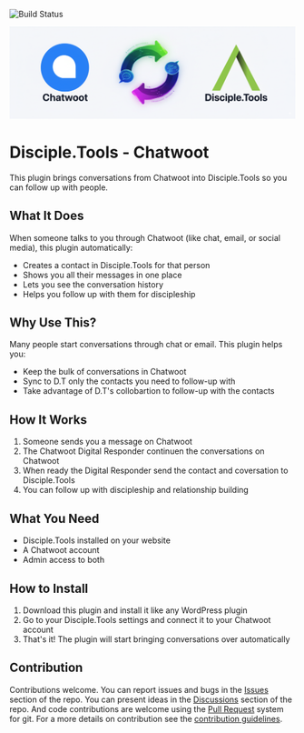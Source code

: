 ![Build Status](https://github.com/DiscipleTools/disciple-tools-chatwoot/actions/workflows/ci.yml/badge.svg?branch=master)

![Plugin Banner](https://raw.githubusercontent.com/DiscipleTools/disciple-tools-chatwoot/master/documentation/banner.png)

# Disciple.Tools - Chatwoot

This plugin brings conversations from Chatwoot into Disciple.Tools so you can follow up with people.

## What It Does

When someone talks to you through Chatwoot (like chat, email, or social media), this plugin automatically:

- Creates a contact in Disciple.Tools for that person
- Shows you all their messages in one place
- Lets you see the conversation history
- Helps you follow up with them for discipleship

## Why Use This?

Many people start conversations through chat or email. This plugin helps you:

- Keep the bulk of conversations in Chatwoot
- Sync to D.T only the contacts you need to follow-up with
- Take advantage of D.T's collobartion to follow-up with the contacts

## How It Works

1. Someone sends you a message on Chatwoot
2. The Chatwoot Digital Responder continuen the conversations on Chatwoot
3. When ready the Digital Responder send the contact and coversation to Disciple.Tools
4. You can follow up with discipleship and relationship building

## What You Need

- Disciple.Tools installed on your website
- A Chatwoot account
- Admin access to both

## How to Install

1. Download this plugin and install it like any WordPress plugin
2. Go to your Disciple.Tools settings and connect it to your Chatwoot account
3. That's it! The plugin will start bringing conversations over automatically


## Contribution

Contributions welcome. You can report issues and bugs in the
[Issues](https://github.com/DiscipleTools/disciple-tools-chatwoot/issues) section of the repo. You can present ideas
in the [Discussions](https://github.com/DiscipleTools/disciple-tools-chatwoot/discussions) section of the repo. And
code contributions are welcome using the [Pull Request](https://github.com/DiscipleTools/disciple-tools-chatwoot/pulls)
system for git. For a more details on contribution see the
[contribution guidelines](https://github.com/DiscipleTools/disciple-tools-chatwoot/blob/master/CONTRIBUTING.md).


